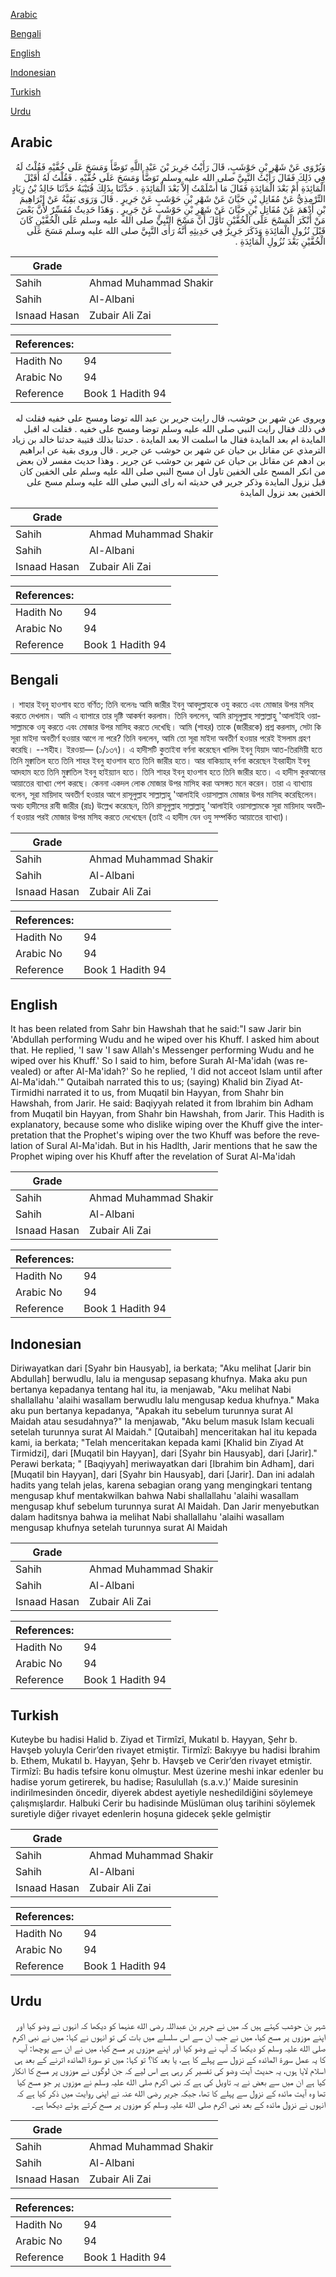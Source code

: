 [Arabic](#arabic)

[Bengali](#bengali)

[English](#english)

[Indonesian](#indonesian)

[Turkish](#turkish)

[Urdu](#urdu)

## Arabic


<div dir="rtl" lang="ar" style={{fontSize:'larger',backgroundColor:'#f8f9fa',padding:20}}>
وَيُرْوَى عَنْ شَهْرِ بْنِ حَوْشَبٍ، قَالَ رَأَيْتُ جَرِيرَ بْنَ عَبْدِ اللَّهِ تَوَضَّأَ وَمَسَحَ عَلَى خُفَّيْهِ فَقُلْتُ لَهُ فِي ذَلِكَ فَقَالَ رَأَيْتُ النَّبِيَّ صلى الله عليه وسلم تَوَضَّأَ وَمَسَحَ عَلَى خُفَّيْهِ ‏.‏ فَقُلْتُ لَهُ أَقَبْلَ الْمَائِدَةِ أَمْ بَعْدَ الْمَائِدَةِ فَقَالَ مَا أَسْلَمْتُ إِلاَّ بَعْدَ الْمَائِدَةِ ‏.‏ حَدَّثَنَا بِذَلِكَ قُتَيْبَةُ حَدَّثَنَا خَالِدُ بْنُ زِيَادٍ التِّرْمِذِيُّ عَنْ مُقَاتِلِ بْنِ حَيَّانَ عَنْ شَهْرِ بْنِ حَوْشَبٍ عَنْ جَرِيرٍ ‏.‏ قَالَ وَرَوَى بَقِيَّةُ عَنْ إِبْرَاهِيمَ بْنِ أَدْهَمَ عَنْ مُقَاتِلِ بْنِ حَيَّانَ عَنْ شَهْرِ بْنِ حَوْشَبٍ عَنْ جَرِيرٍ ‏.‏ وَهَذَا حَدِيثٌ مُفَسِّرٌ لأَنَّ بَعْضَ مَنْ أَنْكَرَ الْمَسْحَ عَلَى الْخُفَّيْنِ تَأَوَّلَ أَنَّ مَسْحَ النَّبِيِّ صلى الله عليه وسلم عَلَى الْخُفَّيْنِ كَانَ قَبْلَ نُزُولِ الْمَائِدَةِ وَذَكَرَ جَرِيرٌ فِي حَدِيثِهِ أَنَّهُ رَأَى النَّبِيَّ صلى الله عليه وسلم مَسَحَ عَلَى الْخُفَّيْنِ بَعْدَ نُزُولِ الْمَائِدَةِ ‏.‏
</div>
<div style={{backgroundColor:'#f8f9fa',padding:20, marginBottom: 10}}><table> <thead> <tr> <th>Grade</th> <th></th> </tr> </thead> <tbody> <tr><td>Sahih</td><td>Ahmad Muhammad Shakir</td></tr><tr><td>Sahih</td><td>Al-Albani</td></tr><tr><td>Isnaad Hasan</td><td>Zubair Ali Zai</td></tr></tbody></table><table> <thead> <tr> <th>References:</th> <th></th> </tr> </thead> <tbody><tr><td>Hadith No</td><td>94</td></tr><tr><td>Arabic No</td><td>94</td></tr><tr><td>Reference</td><td>Book 1 Hadith 94</td></tr></tbody></table></div>


<div dir="rtl" lang="ar" style={{fontSize:'larger',backgroundColor:'#f8f9fa',padding:20}}>
ويروى عن شهر بن حوشب، قال رايت جرير بن عبد الله توضا ومسح على خفيه فقلت له في ذلك فقال رايت النبي صلى الله عليه وسلم توضا ومسح على خفيه . فقلت له اقبل المايدة ام بعد المايدة فقال ما اسلمت الا بعد المايدة . حدثنا بذلك قتيبة حدثنا خالد بن زياد الترمذي عن مقاتل بن حيان عن شهر بن حوشب عن جرير . قال وروى بقية عن ابراهيم بن ادهم عن مقاتل بن حيان عن شهر بن حوشب عن جرير . وهذا حديث مفسر لان بعض من انكر المسح على الخفين تاول ان مسح النبي صلى الله عليه وسلم على الخفين كان قبل نزول المايدة وذكر جرير في حديثه انه راى النبي صلى الله عليه وسلم مسح على الخفين بعد نزول المايدة
</div>
<div style={{backgroundColor:'#f8f9fa',padding:20, marginBottom: 10}}><table> <thead> <tr> <th>Grade</th> <th></th> </tr> </thead> <tbody> <tr><td>Sahih</td><td>Ahmad Muhammad Shakir</td></tr><tr><td>Sahih</td><td>Al-Albani</td></tr><tr><td>Isnaad Hasan</td><td>Zubair Ali Zai</td></tr></tbody></table><table> <thead> <tr> <th>References:</th> <th></th> </tr> </thead> <tbody><tr><td>Hadith No</td><td>94</td></tr><tr><td>Arabic No</td><td>94</td></tr><tr><td>Reference</td><td>Book 1 Hadith 94</td></tr></tbody></table></div>

## Bengali


<div dir="ltr" lang="bn" style={{fontSize:'larger',backgroundColor:'#f8f9fa',padding:20}}>
। শাহার ইবনু হাওশাব হতে বর্ণিত; তিনি বলেনঃ আমি জারীর ইবনু আবদুল্লাহকে ওযু করতে এবং মোজার উপর মসিহ করতে দেখলাম। আমি এ ব্যাপারে তার দৃষ্টি আকর্ষণ করলাম। তিনি বললেন, আমি রাসূলুল্লাহ সাল্লাল্লাহু 'আলাইহি ওয়াসাল্লামকে ওযু করতে এবং মোজার উপর মাসিহ করতে দেখেছি। আমি (শাহর) তাকে (জারীরকে) প্রশ্ন করলাম, সেটা কি সূরা মাইদা অবতীর্ণ হওয়ার আগে না পরে? তিনি বললেন, আমি তো সূরা মাইদা অবতীর্ণ হওয়ার পরেই ইসলাম গ্রহণ করেছি। --সহীহ। ইরওয়া— (১/১৩৭)। এ হাদীসটি কুতাইবা বর্ণনা করেছেন খালিদ ইবনু যিয়াদ আত-তিরমিয়ী হতে তিনি মুক্বাতিল হতে তিনি শাহর ইবনু হাওশাব হতে তিনি জারীর হতে। আর বাকিয়্যাহ্ বর্ণনা করেছেন ইবরাহীম ইবনু আদহাম হতে তিনি মুক্বাতিল ইবনু হাইয়্যান হতে। তিনি শাহর ইবনু হাওশাব হতে তিনি জারীর হতে। এ হাদীস কুরআনের আয়াতের ব্যাখ্যা পেশ করছে। কেননা একদল লোক মোজার উপর মাসিহ করা অসঙ্গত মনে করেন। তারা এ ব্যাখ্যায় বলেন, সূরা মায়িদাহ অবতীর্ণ হওয়ার আগে রাসূলুল্লাহ সাল্লাল্লাহু 'আলাইহি ওয়াসাল্লাম মোজার উপর মাসিহ করেছিলেন। অথচ হাদীসের রাবী জারীর (রাঃ) উল্লেখ করেছেন, তিনি রাসূলুল্লাহ সাল্লাল্লাহু 'আলাইহি ওয়াসাল্লামকে সূরা মায়িদাহ অবতীর্ণ হওয়ার পরই মোজার উপর মসিহ করতে দেখেছেন (তাই এ হাদীস যেন ওযু সম্পর্কিত আয়াতের ব্যাখ্যা)।
</div>
<div style={{backgroundColor:'#f8f9fa',padding:20, marginBottom: 10}}><table> <thead> <tr> <th>Grade</th> <th></th> </tr> </thead> <tbody> <tr><td>Sahih</td><td>Ahmad Muhammad Shakir</td></tr><tr><td>Sahih</td><td>Al-Albani</td></tr><tr><td>Isnaad Hasan</td><td>Zubair Ali Zai</td></tr></tbody></table><table> <thead> <tr> <th>References:</th> <th></th> </tr> </thead> <tbody><tr><td>Hadith No</td><td>94</td></tr><tr><td>Arabic No</td><td>94</td></tr><tr><td>Reference</td><td>Book 1 Hadith 94</td></tr></tbody></table></div>

## English


<div dir="ltr" lang="en" style={{fontSize:'larger',backgroundColor:'#f8f9fa',padding:20}}>
It has been related from Sahr bin Hawshah that he said:"I saw Jarir bin 'Abdullah performing Wudu and he wiped over his Khuff. I asked him about that. He replied, 'I saw 'I saw Allah's Messenger performing Wudu and he wiped over his Khuff.' So I said to him, before Surah AI-Ma'idah (was revealed) or after AI-Ma'idah?' So he replied, 'I did not acceot Islam until after Al-Ma'idah.'" Qutaibah narrated this to us; (saying) Khalid bin Ziyad At-Tirmidhi narrated it to us, from Muqatil bin Hayyan, from Shahr bin Hawshah, from Jarir. He said: Baqiyyah related it from Ibrahim bin Adham from Muqatil bin Hayyan, from Shahr bin Hawshah, from Jarir. This Hadith is explanatory, because some who dislike wiping over the Khuff give the interpretation that the Prophet's wiping over the two Khuff was before the revelation of Sural Al-Ma'idah. But in his Hadlth, Jarir mentions that he saw the Prophet wiping over his Khuff after the revelation of Surat Al-Ma'idah
</div>
<div style={{backgroundColor:'#f8f9fa',padding:20, marginBottom: 10}}><table> <thead> <tr> <th>Grade</th> <th></th> </tr> </thead> <tbody> <tr><td>Sahih</td><td>Ahmad Muhammad Shakir</td></tr><tr><td>Sahih</td><td>Al-Albani</td></tr><tr><td>Isnaad Hasan</td><td>Zubair Ali Zai</td></tr></tbody></table><table> <thead> <tr> <th>References:</th> <th></th> </tr> </thead> <tbody><tr><td>Hadith No</td><td>94</td></tr><tr><td>Arabic No</td><td>94</td></tr><tr><td>Reference</td><td>Book 1 Hadith 94</td></tr></tbody></table></div>

## Indonesian


<div dir="ltr" lang="id" style={{fontSize:'larger',backgroundColor:'#f8f9fa',padding:20}}>
Diriwayatkan dari [Syahr bin Hausyab], ia berkata; "Aku melihat [Jarir bin Abdullah] berwudlu, lalu ia mengusap sepasang khufnya. Maka aku pun bertanya kepadanya tentang hal itu, ia menjawab, "Aku melihat Nabi shallallahu 'alaihi wasallam berwudlu lalu mengusap kedua khufnya." Maka aku pun bertanya kepadanya, "Apakah itu sebelum turunnya surat Al Maidah atau sesudahnya?" Ia menjawab, "Aku belum masuk Islam kecuali setelah turunnya surat Al Maidah." [Qutaibah] menceritakan hal itu kepada kami, ia berkata; "Telah menceritakan kepada kami [Khalid bin Ziyad At Tirmidzi], dari [Muqatil bin Hayyan], dari [Syahr bin Hausyab], dari [Jarir]." Perawi berkata; " [Baqiyyah] meriwayatkan dari [Ibrahim bin Adham], dari [Muqatil bin Hayyan], dari [Syahr bin Hausyab], dari [Jarir]. Dan ini adalah hadits yang telah jelas, karena sebagian orang yang mengingkari tentang mengusap khuf mentakwilkan bahwa Nabi shallallahu 'alaihi wasallam mengusap khuf sebelum turunnya surat Al Maidah. Dan Jarir menyebutkan dalam haditsnya bahwa ia melihat Nabi shallallahu 'alaihi wasallam mengusap khufnya setelah turunnya surat Al Maidah
</div>
<div style={{backgroundColor:'#f8f9fa',padding:20, marginBottom: 10}}><table> <thead> <tr> <th>Grade</th> <th></th> </tr> </thead> <tbody> <tr><td>Sahih</td><td>Ahmad Muhammad Shakir</td></tr><tr><td>Sahih</td><td>Al-Albani</td></tr><tr><td>Isnaad Hasan</td><td>Zubair Ali Zai</td></tr></tbody></table><table> <thead> <tr> <th>References:</th> <th></th> </tr> </thead> <tbody><tr><td>Hadith No</td><td>94</td></tr><tr><td>Arabic No</td><td>94</td></tr><tr><td>Reference</td><td>Book 1 Hadith 94</td></tr></tbody></table></div>

## Turkish


<div dir="ltr" lang="tr" style={{fontSize:'larger',backgroundColor:'#f8f9fa',padding:20}}>
Kuteybe bu hadisi Halid b. Ziyad et Tirmîzî, Mukatıl b. Hayyan, Şehr b. Havşeb yoluyla Cerir’den rivayet etmiştir. Tirmîzî: Bakıyye bu hadisi İbrahim b. Ethem, Mukatıl b. Hayyan, Şehr b. Havşeb ve Cerir’den rivayet etmiştir. Tirmîzî: Bu hadis tefsire konu olmuştur. Mest üzerine meshi inkar edenler bu hadise yorum getirerek, bu hadise; Rasulullah (s.a.v.)’ Maide suresinin indirilmesinden öncedir, diyerek abdest ayetiyle neshedildiğini söylemeye çalışmışlardır. Halbuki Cerir bu hadisinde Müslüman oluş tarihini söylemek suretiyle diğer rivayet edenlerin hoşuna gidecek şekle gelmiştir
</div>
<div style={{backgroundColor:'#f8f9fa',padding:20, marginBottom: 10}}><table> <thead> <tr> <th>Grade</th> <th></th> </tr> </thead> <tbody> <tr><td>Sahih</td><td>Ahmad Muhammad Shakir</td></tr><tr><td>Sahih</td><td>Al-Albani</td></tr><tr><td>Isnaad Hasan</td><td>Zubair Ali Zai</td></tr></tbody></table><table> <thead> <tr> <th>References:</th> <th></th> </tr> </thead> <tbody><tr><td>Hadith No</td><td>94</td></tr><tr><td>Arabic No</td><td>94</td></tr><tr><td>Reference</td><td>Book 1 Hadith 94</td></tr></tbody></table></div>

## Urdu


<div dir="rtl" lang="ur" style={{fontSize:'larger',backgroundColor:'#f8f9fa',padding:20}}>
شہر بن حوشب کہتے ہیں کہ میں نے جریر بن عبداللہ رضی الله عنہما کو دیکھا کہ انہوں نے وضو کیا اور اپنے موزوں پر مسح کیا، میں نے جب ان سے اس سلسلے میں بات کی تو انہوں نے کہا: میں نے نبی اکرم صلی الله علیہ وسلم کو دیکھا کہ آپ نے وضو کیا اور اپنے موزوں پر مسح کیا، میں نے ان سے پوچھا: آپ کا یہ عمل سورۃ المائدہ کے نزول سے پہلے کا ہے، یا بعد کا؟ تو کہا: میں تو سورۃ المائدہ اترنے کے بعد ہی اسلام لایا ہوں، یہ حدیث آیت وضو کی تفسیر کر رہی ہے اس لیے کہ جن لوگوں نے موزوں پر مسح کا انکار کیا ہے ان میں سے بعض نے یہ تاویل کی ہے کہ نبی اکرم صلی الله علیہ وسلم نے موزوں پر جو مسح کیا تھا وہ آیت مائدہ کے نزول سے پہلے کا تھا، جبکہ جریر رضی الله عنہ نے اپنی روایت میں ذکر کیا ہے کہ انہوں نے نزول مائدہ کے بعد نبی اکرم صلی الله علیہ وسلم کو موزوں پر مسح کرتے ہوئے دیکھا ہے۔
</div>
<div style={{backgroundColor:'#f8f9fa',padding:20, marginBottom: 10}}><table> <thead> <tr> <th>Grade</th> <th></th> </tr> </thead> <tbody> <tr><td>Sahih</td><td>Ahmad Muhammad Shakir</td></tr><tr><td>Sahih</td><td>Al-Albani</td></tr><tr><td>Isnaad Hasan</td><td>Zubair Ali Zai</td></tr></tbody></table><table> <thead> <tr> <th>References:</th> <th></th> </tr> </thead> <tbody><tr><td>Hadith No</td><td>94</td></tr><tr><td>Arabic No</td><td>94</td></tr><tr><td>Reference</td><td>Book 1 Hadith 94</td></tr></tbody></table></div>